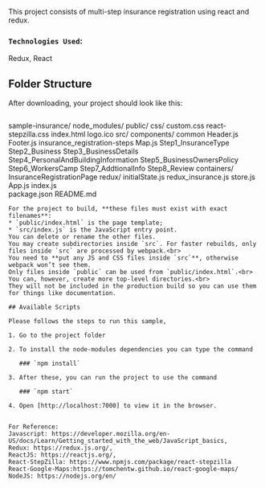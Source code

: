 This project consists of multi-step insurance registration using react and redux.

### `Technologies Used`:
Redux,
React

## Folder Structure
After downloading, your project should look like this:
```
```
sample-insurance/
    node_modules/
    public/
        css/
          custom.css
          react-stepzilla.css
        index.html
        logo.ico
    src/
        components/
          common
            Header.js
            Footer.js
          insurance_registration-steps
            Map.js
            Step1_InsuranceType
            Step2_Business
            Step3_BusinessDetails
            Step4_PersonalAndBuildingInformation
            Step5_BusinessOwnersPolicy
            Step6_WorkersCamp
            Step7_AddtionalInfo
            Step8_Review
        containers/
            InsuranceRegistrationPage
        redux/
            initialState.js
            redux_insurance.js
            store.js
        App.js
        index.js  
    package.json
    README.md    


```
For the project to build, **these files must exist with exact filenames**:
* `public/index.html` is the page template;
* `src/index.js` is the JavaScript entry point.
You can delete or rename the other files.
You may create subdirectories inside `src`. For faster rebuilds, only files inside `src` are processed by webpack.<br>
You need to **put any JS and CSS files inside `src`**, otherwise webpack won’t see them.
Only files inside `public` can be used from `public/index.html`.<br>
You can, however, create more top-level directories.<br>
They will not be included in the production build so you can use them for things like documentation.

## Available Scripts

Please follows the steps to run this sample,

1. Go to the project folder

2. To install the node-modules dependencies you can type the command

   ### `npm install`

3. After these, you can run the project to use the command

   ### `npm start`

4. Open [http://localhost:7000] to view it in the browser.


For Reference:
Javascript: https://developer.mozilla.org/en-US/docs/Learn/Getting_started_with_the_web/JavaScript_basics,
Redux: https://redux.js.org/,
ReactJS: https://reactjs.org/,
React-StepZilla: https://www.npmjs.com/package/react-stepzilla
React-Google-Maps:https://tomchentw.github.io/react-google-maps/
NodeJS: https://nodejs.org/en/
